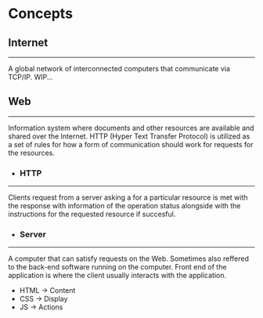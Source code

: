 # **Concepts**

## **Internet**
---
A global network of interconnected computers that communicate via TCP/IP. WIP...

## **Web**
---
Information system where documents and other resources are available and shared over the Internet. HTTP (Hyper Text Transfer Protocol) is utilized as a set of rules for how a form of communication should work for requests for the resources. 

- ### **HTTP**
---
Clients request from a server asking a for a particular resource is met with the response with information of the operation status alongside with the instructions for the requested resource if succesful. 

- ### **Server**
- ---
A computer that can satisfy requests on the Web. Sometimes also reffered to the back-end software running on the computer. Front end of the application is where the client usually interacts with the application.

- HTML -> Content 
- CSS -> Display  
- JS -> Actions